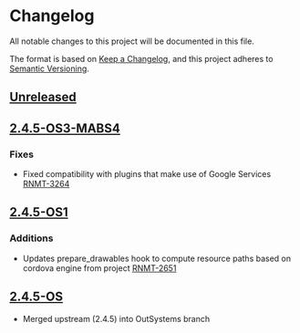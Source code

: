 # Changelog
All notable changes to this project will be documented in this file.

The format is based on [Keep a Changelog](https://keepachangelog.com/en/1.0.0/),
and this project adheres to [Semantic Versioning](https://semver.org/spec/v2.0.0.html).

## [Unreleased]

## [2.4.5-OS3-MABS4]
### Fixes
- Fixed compatibility with plugins that make use of Google Services [RNMT-3264](https://outsystemsrd.atlassian.net/browse/RNMT-3264)

## [2.4.5-OS1]
### Additions
- Updates prepare_drawables hook to compute resource paths based on cordova engine from project [RNMT-2651](https://outsystemsrd.atlassian.net/browse/RNMT-2651)

## [2.4.5-OS]
- Merged upstream (2.4.5) into OutSystems branch

[Unreleased]: https://github.com/OutSystems/OneSignal-Cordova-SDK/compare/2.4.5-OS3-MABS4...HEAD
[2.4.5-OS3-MABS4]: https://github.com/OutSystems/OneSignal-Cordova-SDK/compare/2.4.5-OS1...2.4.5-OS3-MABS4
[2.4.5-OS1]: https://github.com/OutSystems/OneSignal-Cordova-SDK/compare/2.4.5-OS...2.4.5-OS1
[2.4.5-OS]: https://github.com/OutSystems/OneSignal-Cordova-SDK/compare/2.3.2-OS2...2.4.5-OS
